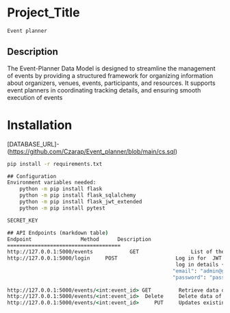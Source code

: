 # Project_Title
	Event planner
## Description
The Event-Planner Data Model is designed to streamline the management of events by providing a structured framework for organizing information about organizers, venues, events, participants, and resources. It supports event planners in coordinating  tracking details, and ensuring smooth execution of events

# Installation
[DATABASE_URL]-(https://github.com/Czarap/Event_planner/blob/main/cs.sql)
```cmd
pip install -r requirements.txt

## Configuration
Environment variables needed:
	python -m pip install flask
	python -m pip install flask_sqlalchemy
	python -m pip install flask_jwt_extended
    python -m pip install pytest

SECRET_KEY

## API Endpoints (markdown table)
Endpoint				Method		Description
=====================================
http://127.0.0.1:5000/events	        GET			        List of the Events
http://127.0.0.1:5000/login		POST		           Log in for  JWT authentication token
												       log in details {
											          "email": "admin@gmail.com",
											          "password": "password"
												                    	}
http://127.0.0.1:5000/events/<int:event_id> GET         Retrieve data of the event_id
http://127.0.0.1:5000/events/<int:event_id>  Delete     Delete data of the event_id
http://127.0.0.1:5000/events/<int:event_id>     PUT     Updates existing data of the event_id